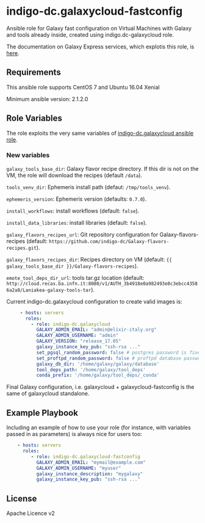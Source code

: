 indigo-dc.galaxycloud-fastconfig
================================

Ansible role for Galaxy fast configuration on Virtual Machines with Galaxy and tools already inside, created using indigo.dc-galaxycloud role. 

The documentation on Galaxy Express services, which explotis this role, is [here](https://laniakea.readthedocs.io/en/latest/admin_documentation/indigo_paas_deploy/galaxy_vm.html).

Requirements
------------
This ansible role supports CentOS 7 and Ubuntu 16.04 Xenial

Minimum ansible version: 2.1.2.0

Role Variables
--------------

The role exploits the very same variables of [indigo-dc.galaxycloud ansible role](https://github.com/indigo-dc/ansible-role-galaxycloud).

### New variables ###

``galaxy_tools_base_dir``: Galaxy flavor recipe directory. If this dir is not on the VM, the role will download the recipes (default ``/data``).

``tools_venv_dir``: Ephemeris install path (defaut: ``/tmp/tools_venv``).

``ephemeris_version``: Ephemeris version (defaults: ``0.7.0``).

``install_workflows``: install workflows (default: ``false``).

``install_data_libraries``: install libraries (default: ``false``).

``galaxy_flavors_recipes_url``: Git repository configuration for Galaxy-flavors-recipes (default: ``https://github.com/indigo-dc/Galaxy-flavors-recipes.git``).

``galaxy_flavors_recipes_dir``: Recipes directory on VM (default: ``{{ galaxy_tools_base_dir }}/Galaxy-flavors-recipes``).

``emote_tool_deps_dir_url``: tools tar.gz location (default: ``http://cloud.recas.ba.infn.it:8080/v1/AUTH_3b4918e0a982493e8c3ebcc43586a2a8/Laniakea-galaxy-tools-tar``).

Current indigo-dc.galaxycloud configuration to create valid images is:
```yaml
     - hosts: servers
       roles:
         - role: indigo-dc.galaxycloud
           GALAXY_ADMIN_EMAIL: "admin@elixir-italy.org"
           GALAXY_ADMIN_USERNAME: "admin"
           GALAXY_VERSION: "release_17.05"
           galaxy_instance_key_pub: "ssh-rsa ..."
           set_pgsql_random_password: false # postgres password is fixed: galaxy
           set_proftpd_random_password: false # proftpd database password is fixed: galaxy
           galaxy_db_dir: '/home/galaxy/galaxy/database'
           tool_deps_path: '/home/galaxy/tool_deps'
           conda_prefix: '/home/galaxy/tool_deps/_conda'
```

Final Galaxy configuration, i.e. galaxycloud + galaxycloud-fastconfig is the same of galaxycloud standalone.

Example Playbook
----------------

Including an example of how to use your role (for instance, with variables passed in as parameters) is always nice for users too:

```yaml
    - hosts: servers
      roles:
         - role: indigo-dc.galaxycloud-fastconfig
           GALAXY_ADMIN_EMAIL: "mymail@example.com"
           GALAXY_ADMIN_USERNAME: "myuser"
           galaxy_instance_description: "mygalaxy"
           galaxy_instance_key_pub: "ssh-rsa ..."
```

License
-------

Apache Licence v2
